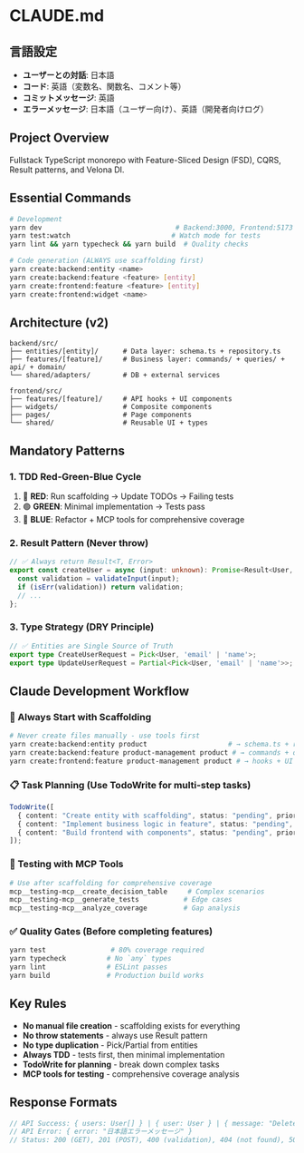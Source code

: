 # CLAUDE.md

## 言語設定
- **ユーザーとの対話**: 日本語
- **コード**: 英語（変数名、関数名、コメント等）
- **コミットメッセージ**: 英語
- **エラーメッセージ**: 日本語（ユーザー向け）、英語（開発者向けログ）

## Project Overview
Fullstack TypeScript monorepo with Feature-Sliced Design (FSD), CQRS, Result patterns, and Velona DI.

## Essential Commands
```bash
# Development
yarn dev                                 # Backend:3000, Frontend:5173
yarn test:watch                         # Watch mode for tests
yarn lint && yarn typecheck && yarn build  # Quality checks

# Code generation (ALWAYS use scaffolding first)
yarn create:backend:entity <name>
yarn create:backend:feature <feature> [entity]
yarn create:frontend:feature <feature> [entity]
yarn create:frontend:widget <name>
```

## Architecture (v2)
```
backend/src/
├── entities/[entity]/      # Data layer: schema.ts + repository.ts
├── features/[feature]/     # Business layer: commands/ + queries/ + api/ + domain/
└── shared/adapters/        # DB + external services

frontend/src/
├── features/[feature]/     # API hooks + UI components
├── widgets/                # Composite components
├── pages/                  # Page components
└── shared/                 # Reusable UI + types
```

## Mandatory Patterns

### 1. TDD Red-Green-Blue Cycle
1. 🔴 **RED**: Run scaffolding → Update TODOs → Failing tests
2. 🟢 **GREEN**: Minimal implementation → Tests pass
3. 🔵 **BLUE**: Refactor + MCP tools for comprehensive coverage

### 2. Result Pattern (Never throw)
```typescript
// ✅ Always return Result<T, Error>
export const createUser = async (input: unknown): Promise<Result<User, Error>> => {
  const validation = validateInput(input);
  if (isErr(validation)) return validation;
  // ...
};
```

### 3. Type Strategy (DRY Principle)
```typescript
// ✅ Entities are Single Source of Truth
export type CreateUserRequest = Pick<User, 'email' | 'name'>;
export type UpdateUserRequest = Partial<Pick<User, 'email' | 'name'>>;
```

## Claude Development Workflow

### 🎯 Always Start with Scaffolding
```bash
# Never create files manually - use tools first
yarn create:backend:entity product                    # → schema.ts + repository.ts  
yarn create:backend:feature product-management product # → commands + queries + API
yarn create:frontend:feature product-management product # → hooks + UI components
```

### 📋 Task Planning (Use TodoWrite for multi-step tasks)
```typescript
TodoWrite([
  { content: "Create entity with scaffolding", status: "pending", priority: "high" },
  { content: "Implement business logic in feature", status: "pending", priority: "high" },
  { content: "Build frontend with components", status: "pending", priority: "medium" }
]);
```

### 🧪 Testing with MCP Tools
```bash
# Use after scaffolding for comprehensive coverage
mcp__testing-mcp__create_decision_table     # Complex scenarios
mcp__testing-mcp__generate_tests           # Edge cases  
mcp__testing-mcp__analyze_coverage         # Gap analysis
```

### ✅ Quality Gates (Before completing features)
```bash
yarn test                # 80% coverage required
yarn typecheck          # No `any` types
yarn lint               # ESLint passes
yarn build              # Production build works
```

## Key Rules
- **No manual file creation** - scaffolding exists for everything
- **No throw statements** - always use Result pattern
- **No type duplication** - Pick/Partial from entities
- **Always TDD** - tests first, then minimal implementation
- **TodoWrite for planning** - break down complex tasks
- **MCP tools for testing** - comprehensive coverage analysis

## Response Formats
```typescript
// API Success: { users: User[] } | { user: User } | { message: "Deleted" }
// API Error: { error: "日本語エラーメッセージ" }
// Status: 200 (GET), 201 (POST), 400 (validation), 404 (not found), 500 (server)
```